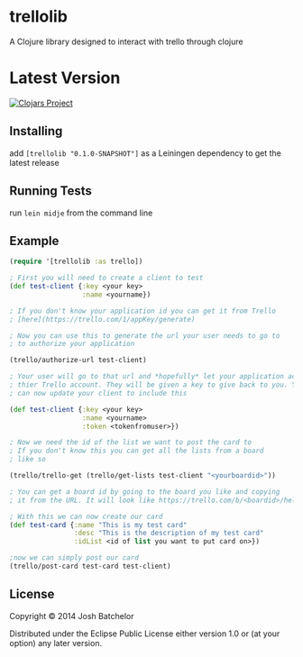 # trellolib

A Clojure library designed to interact with trello through clojure

# Latest Version
[![Clojars Project](http://clojars.org/trellolib/latest-version.svg)](http://clojars.org/trellolib)

## Installing

add `[trellolib "0.1.0-SNAPSHOT"]` as a Leiningen dependency to get the latest release

## Running Tests

run `lein midje` from the command line

## Example
``` clojure
(require '[trellolib :as trello])

; First you will need to create a client to test
(def test-client {:key <your key>
                  :name <yourname})

; If you don't know your application id you can get it from Trello
; [here](https://trello.com/1/appKey/generate)

; Now you can use this to generate the url your user needs to go to
; to authorize your application

(trello/authorize-url test-client)

; Your user will go to that url and *hopefully* let your application access
; thier Trello account. They will be given a key to give back to you. You
; can now update your client to include this

(def test-client {:key <your key>
                  :name <yourname>
                  :token <tokenfromuser>})

; Now we need the id of the list we want to post the card to
; If you don't know this you can get all the lists from a board
; like so

(trello/trello-get (trello/get-lists test-client "<yourboardid>"))

; You can get a board id by going to the board you like and copying
; it from the URL. It will look like https://trello.com/b/<boardid>/hello-world

; With this we can now create our card
(def test-card {:name "This is my test card"
                :desc "This is the description of my test card"
                :idList <id of list you want to put card on>})

;now we can simply post our card
(trello/post-card test-card test-client)
```


## License

Copyright © 2014 Josh Batchelor

Distributed under the Eclipse Public License either version 1.0 or (at
your option) any later version.

